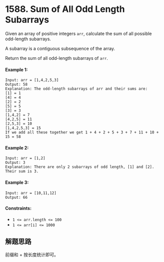 # 1588. Sum of All Odd Length Subarrays

Given an array of positive integers `arr`, calculate the sum of all possible odd-length subarrays.

A subarray is a contiguous subsequence of the array.

Return the sum of all odd-length subarrays of `arr`.

#### Example 1:

```
Input: arr = [1,4,2,5,3]
Output: 58
Explanation: The odd-length subarrays of arr and their sums are:
[1] = 1
[4] = 4
[2] = 2
[5] = 5
[3] = 3
[1,4,2] = 7
[4,2,5] = 11
[2,5,3] = 10
[1,4,2,5,3] = 15
If we add all these together we get 1 + 4 + 2 + 5 + 3 + 7 + 11 + 10 + 15 = 58
```

#### Example 2:

```
Input: arr = [1,2]
Output: 3
Explanation: There are only 2 subarrays of odd length, [1] and [2]. Their sum is 3.
```

#### Example 3:

```
Input: arr = [10,11,12]
Output: 66
``` 

#### Constraints:

+ `1 <= arr.length <= 100`
+ `1 <= arr[i] <= 1000`

## 解题思路

前缀和 + 按长度统计即可。
